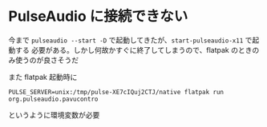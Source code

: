 # PulseAudio に接続できない

今まで ```pulseaudio --start -D``` で起動してきたが、```start-pulseaudio-x11``` で起動する
必要がある。しかし何故かすぐに終了してしまうので、flatpak のときのみ使うのが良さそうだ

また flatpak 起動時に

```
PULSE_SERVER=unix:/tmp/pulse-XE7cIQuj2CTJ/native flatpak run  org.pulseaudio.pavucontro
```

というように環境変数が必要
<!-- vim: set tw=90 filetype=markdown : -->


